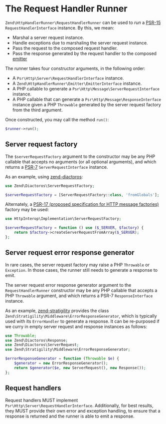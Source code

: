 # The Request Handler Runner

`Zend\HttpHandlerRunner\RequestHandlerRunner` can be used to _run_ a
[PSR-15](https://www.php-fig.org/psr/psr-15) `RequestHandlerInterface` instance.
By this, we mean:

- Marshal a server request instance.
- Handle exceptions due to marshaling the server request instance.
- Pass the request to the composed request handler.
- Pass the response generated by the request handler to the composed [emitter](emitters.md)

The runner takes four constructor arguments, in the following order:

- A `Psr\Http\Server\RequestHandlerInterface` instance.
- A `Zend\HttpHandlerRunner\Emitter\EmitterInterface` instance.
- A PHP callable to generate a `Psr\Http\Message\ServerRequestInterface` instance.
- A PHP callable that can generate a `Psr\Http\Message\ResponseInterface`
  instance given a PHP `Throwable` generated by the server request factory
  from the third argument.

Once constructed, you may call the method `run()`:

```php
$runner->run();
```

## Server request factory

The `$serverRequestFactory` argument to the constructor may be any PHP callable
that accepts no arguments (or all optional arguments), and which returns a
[PSR-7](https://www.php-fig.org/psr/psr-7) `ServerRequestInterface` instance.

As an example, using [zend-diactoros](https://docs.zendframework.com/zend-diactoros):

```php
use Zend\Diactoros\ServerRequestFactory;

$serverRequestFactory = [ServerRequestFactory::class, 'fromGlobals'];
```

Alternately, a [PSR-17 (proposed specification for HTTP message
factories)](https://github.com/php-fig/fig-standards/tree/a6abdeb44a060d80925c95714f39854c510e879f/proposed/http-factory) factory may be used:

```php
use HttpInterop\Implementation\ServerRequestFactory;

$serverRequestFactory = function () use ($_SERVER, $factory) {
    return $factory->createServerRequestFromArray($_SERVER);
};
```

## Server request error response generator

In rare cases, the server request factory may raise a PHP `Throwable` or
`Exception`. In those cases, the runner still needs to generate a response to
emit.

The server request error response generator argument to the
`RequestHandlerRunner` constructor may be any PHP callable that accepts a PHP
`Throwable` argument, and which returns a PSR-7 `ResponseInterface` instance.

As an example, [zend-stratigility](https://docs.zendframework.com/zend-stratigility/)
provides the class `Zend\Stratigility\Middleware\ErrorResponseGenerator`, which
is typically used with its `ErrorHandler` to generate a response. It can be
re-purposed if we curry in empty server request and response instances as
follows:

```php
use Throwable;
use Zend\Diactoros\Response;
use Zend\Diactoros\ServerRequest;
use Zend\Stratigility\Middleware\ErrorResponseGenerator;

$errorResponseGenerator = function (Throwable $e) {
    $generator = new ErrorResponseGenerator();
    return $generator($e, new ServerRequest(), new Response());
};
```

## Request handlers

Request handlers MUST implement `Psr\Http\Server\RequestHandlerInterface`.
Additionally, for best results, they MUST provide their own error and exception
handling, to ensure that a response is returned and the runner is able to emit a
response.

